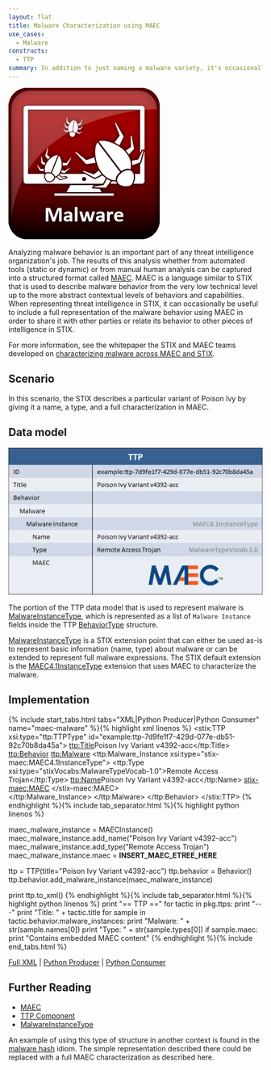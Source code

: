 ```yaml
---
layout: flat
title: Malware Characterization using MAEC
use_cases:
  - Malware
constructs:
  - TTP
summary: In addition to just naming a malware variety, it's occasionally useful to describe that malware's detailed behavior in a structured format. [Malware Attribute Enumeration and Characterization (MAEC)](https://maecproject.github.io/) is a structured language for representing malware behavior and can be used within the STIX TTP construct to describe a detailed characterization of the malware for use in the broader context of campaigns, threat actors, indicators, incidents and exploit targets. This idiom describes the use of the TTP structure to carry a MAEC malware characterization and can serve as a building block to creating related TTPs in the use cases mentioned previously.
---
```


<img src="/images/Malware.png" class="component-img" alt="Malware Icon" />

Analyzing malware behavior is an important part of any threat intelligence organization's job. The results of this analysis whether from automated tools (static or dynamic) or from manual human analysis can be captured into a structured format called [MAEC](https://maecproject.github.io/). MAEC is a language similar to STIX that is used to describe malware behavior from the very low technical level up to the more abstract contextual levels of behaviors and capabilities. When representing threat intelligence in STIX, it can occasionally be useful to include a full representation of the malware behavior using MAEC in order to share it with other parties or relate its behavior to other pieces of intelligence in STIX.

For more information, see the whitepaper the STIX and MAEC teams developed on [characterizing malware across MAEC and STIX](/about/Characterizing_Malware_MAEC_and_STIX_v1.0.pdf).

## Scenario

In this scenario, the STIX describes a particular variant of Poison Ivy by giving it a name, a type, and a full characterization in MAEC.

## Data model

<img src="diagram.png" alt="Malware characterization in MAEC" class="aside-text"/>

The portion of the TTP data model that is used to represent malware is [MalwareInstanceType](/data-model/{{site.current_version}}/ttp/MalwareInstanceType), which is represented as a list of `Malware Instance` fields inside the TTP [BehaviorType](/data-model/{{site.current_version}}/ttp/BehaviorType) structure.

[MalwareInstanceType](/data-model/{{site.current_version}}/ttp/MalwareInstanceType) is a STIX extension point that can either be used as-is to represent basic information (name, type) about malware or can be extended to represent full malware expressions. The STIX default extension is the [MAEC4.1InstanceType](/data-model/{{site.current_version}}/stix-maec/MAEC4.1InstanceType) extension that uses MAEC to characterize the malware.

## Implementation

{% include start_tabs.html tabs="XML|Python Producer|Python Consumer" name="maec-malware" %}{% highlight xml linenos %}
<stix:TTP xsi:type="ttp:TTPType" id="example:ttp-7d9fe1f7-429d-077e-db51-92c70b8da45a">
    <ttp:Title>Poison Ivy Variant v4392-acc</ttp:Title>
    <ttp:Behavior>
        <ttp:Malware>
            <ttp:Malware_Instance xsi:type="stix-maec:MAEC4.1InstanceType">
                <ttp:Type xsi:type="stixVocabs:MalwareTypeVocab-1.0">Remote Access Trojan</ttp:Type>
                <ttp:Name>Poison Ivy Variant v4392-acc</ttp:Name>
                <stix-maec:MAEC>
                    <!-- MAEC Content Here -->
                </stix-maec:MAEC>                        
            </ttp:Malware_Instance>
        </ttp:Malware>
    </ttp:Behavior>
</stix:TTP>
{% endhighlight %}{% include tab_separator.html %}{% highlight python linenos %}

maec_malware_instance = MAECInstance()
maec_malware_instance.add_name("Poison Ivy Variant v4392-acc")
maec_malware_instance.add_type("Remote Access Trojan")
maec_malware_instance.maec = __INSERT_MAEC_ETREE_HERE__

ttp = TTP(title="Poison Ivy Variant v4392-acc")
ttp.behavior = Behavior()
ttp.behavior.add_malware_instance(maec_malware_instance)

print ttp.to_xml()
{% endhighlight %}{% include tab_separator.html %}{% highlight python linenos %}
print "== TTP =="
for tactic in pkg.ttps:
    print "---"
    print "Title: " + tactic.title
    for sample in tactic.behavior.malware_instances:
        print "Malware: " + str(sample.names[0])
        print "Type: " + str(sample.types[0])
        if sample.maec:
            print "Contains embedded MAEC content"
{% endhighlight %}{% include end_tabs.html %}

[Full XML](malware-characterization-using-maec.xml) | [Python Producer](malware-characterization-using-maec_producer.py) | [Python Consumer](malware-characterization-using-maec_consumer.py)

## Further Reading

* [MAEC](https://maecproject.github.io/)
* [TTP Component](/data-model/{{site.current_version}}/ttp/TTPType)
* [MalwareInstanceType](/data-model/{{site.current_version}}/ttp/MalwareInstanceType)

An example of using this type of structure in another context is found in the [malware hash](../malware-hash) idiom. The simple representation described there could be replaced with a full MAEC characterization as described here.
